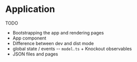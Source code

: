 # Application

TODO

* Bootstrapping the app and rendering pages
* App component
* Difference between dev and dist mode
* global state / events -- `model.ts` + Knockout observables
* JSON files and pages
